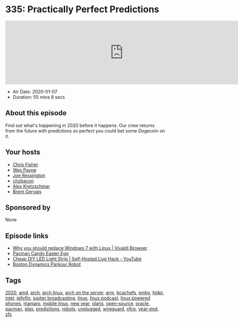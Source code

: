 # 335: Practically Perfect Predictions

<iframe src="https://player.fireside.fm/v2/RUkczH-V+TSPNpMh1?theme=dark" width="740" height="200" frameborder="0" scrolling="no"></iframe>

* Air Date: 2020-01-07
* Duration: 55 mins 8 secs

## About this episode

Find out what's happening in 2020 before it happens. Our crew returns from the future with predictions so perfect you could bet some Dogecoin on it.

## Your hosts
* [Chris Fisher](https://linuxunplugged.com/hosts/chrislas)
* [Wes Payne](https://linuxunplugged.com/hosts/wes)
* [Joe Ressington](https://linuxunplugged.com/hosts/joe)
* [chzbacon](https://linuxunplugged.com/hosts/chzbacon)
* [Alex Kretzschmar](https://linuxunplugged.com/guests/alexktz)
* [Brent Gervais](https://linuxunplugged.com/guests/brentgervais)

## Sponsored by

None



## Episode links

  * [Why you should replace Windows 7 with Linux | Vivaldi Browser](https://vivaldi.com/blog/replace-windows-7-with-linux/ "Why you should replace Windows 7 with Linux | Vivaldi Browser")
  * [Pacman Candy Easter Egg](https://www.reddit.com/r/archlinux/comments/6r8lk0/i_love_candydo_you/ "Pacman Candy Easter Egg")
  * [Cheap DIY LED Light Strip | Self-Hosted Live Hack - YouTube](https://www.youtube.com/watch?v=aQyigSkcjMQ "Cheap DIY LED Light Strip | Self-Hosted Live Hack - YouTube")
  * [Boston Dynamics Parkour Robot](https://www.youtube.com/watch?v=_sBBaNYex3E "Boston Dynamics Parkour Robot")



## Tags

[2020](https://linuxunplugged.com/tags/2020), [amd](https://linuxunplugged.com/tags/amd), [arch](https://linuxunplugged.com/tags/arch), [arch linux](https://linuxunplugged.com/tags/arch%20linux), [arch on the server](https://linuxunplugged.com/tags/arch%20on%20the%20server), [arm](https://linuxunplugged.com/tags/arm), [bcachefs](https://linuxunplugged.com/tags/bcachefs), [emby](https://linuxunplugged.com/tags/emby), [hidpi](https://linuxunplugged.com/tags/hidpi), [intel](https://linuxunplugged.com/tags/intel), [jellyfin](https://linuxunplugged.com/tags/jellyfin), [jupiter broadcasting](https://linuxunplugged.com/tags/jupiter%20broadcasting), [linux](https://linuxunplugged.com/tags/linux), [linux podcast](https://linuxunplugged.com/tags/linux%20podcast), [linux powered phones](https://linuxunplugged.com/tags/linux%20powered%20phones), [manjaro](https://linuxunplugged.com/tags/manjaro), [mobile linux](https://linuxunplugged.com/tags/mobile%20linux), [new year](https://linuxunplugged.com/tags/new%20year), [olaris](https://linuxunplugged.com/tags/olaris), [open-source](https://linuxunplugged.com/tags/open-source), [oracle](https://linuxunplugged.com/tags/oracle), [pacman](https://linuxunplugged.com/tags/pacman), [plex](https://linuxunplugged.com/tags/plex), [predictions](https://linuxunplugged.com/tags/predictions), [robots](https://linuxunplugged.com/tags/robots), [unplugged](https://linuxunplugged.com/tags/unplugged), [wireguard](https://linuxunplugged.com/tags/wireguard), [xfce](https://linuxunplugged.com/tags/xfce), [year-end](https://linuxunplugged.com/tags/year-end), [zfs](https://linuxunplugged.com/tags/zfs)